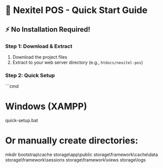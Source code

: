 # 🚀 Nexitel POS - Quick Start Guide

## ⚡ No Installation Required!

### Step 1: Download & Extract
1. Download the project files
2. Extract to your web server directory (e.g., `htdocs/nexitel-pos`)

### Step 2: Quick Setup
\`\`\`cmd
# Windows (XAMPP)
quick-setup.bat

# Or manually create directories:
mkdir bootstrap\cache storage\app\public storage\framework\cache\data storage\framework\sessions storage\framework\views storage\logs
